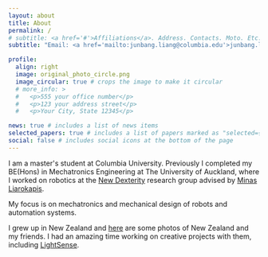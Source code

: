 ```yaml
---
layout: about
title: About
permalink: /
# subtitle: <a href='#'>Affiliations</a>. Address. Contacts. Moto. Etc.
subtitle: "Email: <a href='mailto:junbang.liang@columbia.edu'>junbang.liang [at] columbia.edu</a>, <a href='mailto:jlia904@aucklanduni.ac.nz'>jlia904 [at] aucklanduni.ac.nz</a>"

profile:
  align: right
  image: original_photo_circle.png
  image_circular: true # crops the image to make it circular
  # more_info: >
  #   <p>555 your office number</p>
  #   <p>123 your address street</p>
  #   <p>Your City, State 12345</p>

news: true # includes a list of news items
selected_papers: true # includes a list of papers marked as "selected={true}"
social: false # includes social icons at the bottom of the page
---
```


I am a master's student at Columbia University. Previously I completed my BE(Hons) in Mechatronics Engineering at The University of Auckland, where I worked on robotics at the [New Dexterity](https://newdexterity.org/) research group advised by [Minas Liarokapis](https://minasliarokapis.com/).

My focus is on mechatronics and mechanical design of robots and automation systems.

I grew up in New Zealand and [here](/projects/nz/) are some photos of New Zealand and my friends. I had an amazing time working on creative projects with them, including [LightSense](/projects/1_project/).

<!-- Write your biography here. Tell the world about yourself. Link to your favorite [subreddit](http://reddit.com). You can put a picture in, too. The code is already in, just name your picture `prof_pic.jpg` and put it in the `img/` folder.

Put your address / P.O. box / other info right below your picture. You can also disable any of these elements by editing `profile` property of the YAML header of your `_pages/about.md`. Edit `_bibliography/papers.bib` and Jekyll will render your [publications page](/al-folio/publications/) automatically.

Link to your social media connections, too. This theme is set up to use [Font Awesome icons](https://fontawesome.com/) and [Academicons](https://jpswalsh.github.io/academicons/), like the ones below. Add your Facebook, Twitter, LinkedIn, Google Scholar, or just disable all of them. -->
